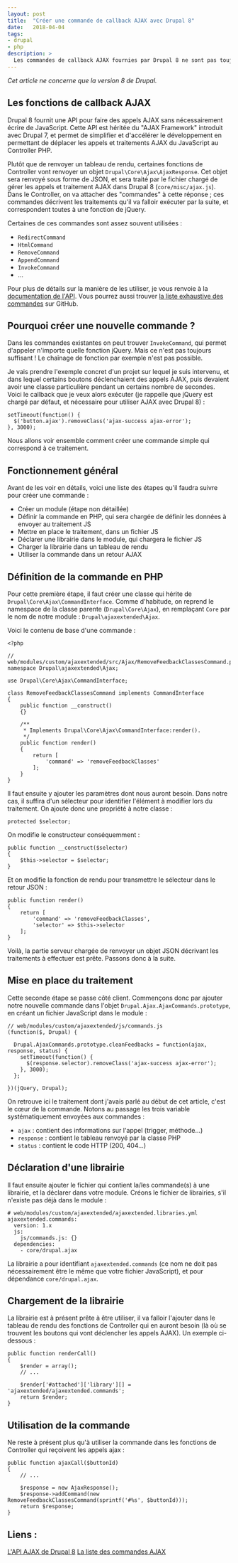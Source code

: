 ```yaml
---
layout: post
title:  "Créer une commande de callback AJAX avec Drupal 8"
date:   2018-04-04
tags:
- drupal
- php
description: >
  Les commandes de callback AJAX fournies par Drupal 8 ne sont pas toujours suffisantes. Voici comment en créer une entièrement, qui répondra à un besoin précis.
---
```


*Cet article ne concerne que la version 8 de Drupal.*

## Les fonctions de callback AJAX

Drupal 8 fournit une API pour faire des appels AJAX sans nécessairement écrire de JavaScript. Cette API est héritée du "AJAX Framework" introduit avec Drupal 7, et permet de simplifier et d'accélérer le développement en permettant de déplacer les appels et traitements AJAX du JavaScript au Controller PHP.

Plutôt que de renvoyer un tableau de rendu, certaines fonctions de Controller vont renvoyer un objet `Drupal\Core\Ajax\AjaxResponse`. Cet objet sera renvoyé sous forme de JSON, et sera traité par le fichier chargé de gérer les appels et traitement AJAX dans Drupal 8 (`core/misc/ajax.js`). Dans le Controller, on va attacher des "commandes" à cette réponse ; ces commandes décrivent les traitements qu'il va falloir exécuter par la suite, et correspondent toutes à une fonction de jQuery.

Certaines de ces commandes sont assez souvent utilisées :
- `RedirectCommand`
- `HtmlCommand`
- `RemoveCommand`
- `AppendCommand`
- `InvokeCommand`
- ...

Pour plus de détails sur la manière de les utiliser, je vous renvoie à la [documentation de l'API](https://api.drupal.org/api/drupal/core%21core.api.php/group/ajax). Vous pourrez aussi trouver [la liste exhaustive des commandes](https://github.com/drupal/drupal/tree/8.5.x/core/lib/Drupal/Core/Ajax) sur GitHub.

## Pourquoi créer une nouvelle commande ?

Dans les commandes existantes on peut trouver `InvokeCommand`, qui permet d'appeler n'importe quelle fonction jQuery. Mais ce n'est pas toujours suffisant ! Le chaînage de fonction par exemple n'est pas possible.

Je vais prendre l'exemple concret d'un projet sur lequel je suis intervenu, et dans lequel certains boutons déclenchaient des appels AJAX, puis devaient avoir une classe particulière pendant un certains nombre de secondes. Voici le callback que je veux alors exécuter (je rappelle que jQuery est chargé par défaut, et nécessaire pour utiliser AJAX avec Drupal 8) :

    setTimeout(function() {
      $('button.ajax').removeClass('ajax-success ajax-error');
    }, 3000);

Nous allons voir ensemble comment créer une commande simple qui correspond à ce traitement.

## Fonctionnement général

Avant de les voir en détails, voici une liste des étapes qu'il faudra suivre pour créer une commande :

- Créer un module (étape non détaillée)
- Définir la commande en PHP, qui sera chargée de définir les données à envoyer au traitement JS
- Mettre en place le traitement, dans un fichier JS
- Déclarer une librairie dans le module, qui chargera le fichier JS
- Charger la librairie dans un tableau de rendu
- Utiliser la commande dans un retour AJAX

## Définition de la commande en PHP

Pour cette première étape, il faut créer une classe qui hérite de `Drupal\Core\Ajax\CommandInterface`. Comme d'habitude, on reprend le namespace de la classe parente (`Drupal\Core\Ajax`), en remplaçant `Core` par le nom de notre module : `Drupal\ajaxextended\Ajax`.

Voici le contenu de base d'une commande :

    <?php

    // web/modules/custom/ajaxextended/src/Ajax/RemoveFeedbackClassesCommand.php
    namespace Drupal\ajaxextended\Ajax;

    use Drupal\Core\Ajax\CommandInterface;

    class RemoveFeedbackClassesCommand implements CommandInterface
    {
        public function __construct()
        {}

        /**
         * Implements Drupal\Core\Ajax\CommandInterface:render().
         */
        public function render()
        {
            return [
                'command' => 'removeFeedbackClasses'
            ];
        }
    }

Il faut ensuite y ajouter les paramètres dont nous auront besoin. Dans notre cas, il suffira d'un sélecteur pour identifier l'élément à modifier lors du traitement. On ajoute donc une propriété à notre classe :

    protected $selector;

On modifie le constructeur conséquemment :

    public function __construct($selector)
    {
        $this->selector = $selector;
    }

Et on modifie la fonction de rendu pour transmettre le sélecteur dans le retour JSON :

    public function render()
    {
        return [
            'command' => 'removeFeedbackClasses',
            'selector' => $this->selector
        ];
    }

Voilà, la partie serveur chargée de renvoyer un objet JSON décrivant les traitements à effectuer est prête. Passons donc à la suite.

## Mise en place du traitement

Cette seconde étape se passe côté client. Commençons donc par ajouter notre nouvelle commande dans l'objet `Drupal.Ajax.AjaxCommands.prototype`, en créant un fichier JavaScript dans le module :

    // web/modules/custom/ajaxextended/js/commands.js
    (function($, Drupal) {

      Drupal.AjaxCommands.prototype.cleanFeedbacks = function(ajax, response, status) {
        setTimeout(function() {
          $(response.selector).removeClass('ajax-success ajax-error');
        }, 3000);
      };

    })(jQuery, Drupal);

On retrouve ici le traitement dont j'avais parlé au début de cet article, c'est le cœur de la commande. Notons au passage les trois variable systématiquement envoyées aux commandes :

- `ajax` : contient des informations sur l'appel (trigger, méthode...)
- `response` : contient le tableau renvoyé par la classe PHP
- `status` : contient le code HTTP (200, 404...)

## Déclaration d'une librairie

Il faut ensuite ajouter le fichier qui contient la/les commande(s) à une librairie, et la déclarer dans votre module. Créons le fichier de librairies, s'il n'existe pas déjà dans le module :

    # web/modules/custom/ajaxextended/ajaxextended.libraries.yml
    ajaxextended.commands:
      version: 1.x
      js:
        js/commands.js: {}
      dependencies:
        - core/drupal.ajax

La librairie a pour identifiant `ajaxextended.commands` (ce nom ne doit pas nécessairement être le même que votre fichier JavaScript), et pour dépendance `core/drupal.ajax`.

## Chargement de la librairie

La librairie est à présent prête à être utiliser, il va falloir l'ajouter dans le tableau de rendu des fonctions de Controller qui en auront besoin (là où se trouvent les boutons qui vont déclencher les appels AJAX). Un exemple ci-dessous :

    public function renderCall()
    {
        $render = array();
        // ...

        $render['#attached']['library'][] = 'ajaxextended/ajaxextended.commands';
        return $render;
    }

## Utilisation de la commande

Ne reste à présent plus qu'à utiliser la commande dans les fonctions de Controller qui reçoivent les appels ajax :

    public function ajaxCall($buttonId)
    {
        // ...

        $response = new AjaxResponse();
        $response->addCommand(new RemoveFeedbackClassesCommand(sprintf('#%s', $buttonId)));
        return $response;
    }

## Liens :

[L'API AJAX de Drupal 8](https://api.drupal.org/api/drupal/core%21core.api.php/group/ajax)
[La liste des commandes AJAX](https://github.com/drupal/drupal/tree/8.5.x/core/lib/Drupal/Core/Ajax)
